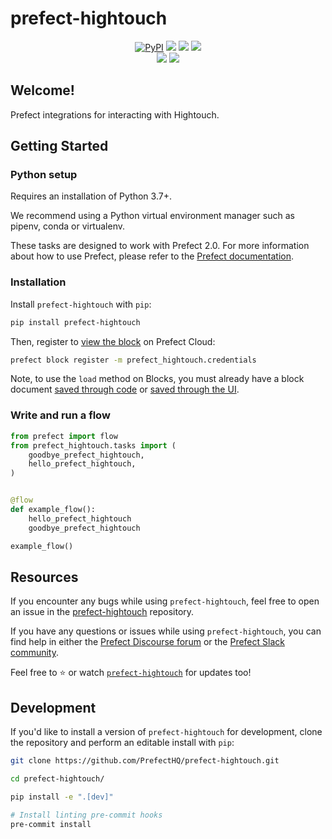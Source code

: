 # prefect-hightouch

<p align="center">
    <a href="https://pypi.python.org/pypi/prefect-hightouch/" alt="PyPI version">
        <img alt="PyPI" src="https://img.shields.io/pypi/v/prefect-hightouch?color=0052FF&labelColor=090422"></a>
    <a href="https://github.com/PrefectHQ/prefect-hightouch/" alt="Stars">
        <img src="https://img.shields.io/github/stars/PrefectHQ/prefect-hightouch?color=0052FF&labelColor=090422" /></a>
    <a href="https://pepy.tech/badge/prefect-hightouch/" alt="Downloads">
        <img src="https://img.shields.io/pypi/dm/prefect-hightouch?color=0052FF&labelColor=090422" /></a>
    <a href="https://github.com/PrefectHQ/prefect-hightouch/pulse" alt="Activity">
        <img src="https://img.shields.io/github/commit-activity/m/PrefectHQ/prefect-hightouch?color=0052FF&labelColor=090422" /></a>
    <br>
    <a href="https://prefect-community.slack.com" alt="Slack">
        <img src="https://img.shields.io/badge/slack-join_community-red.svg?color=0052FF&labelColor=090422&logo=slack" /></a>
    <a href="https://discourse.prefect.io/" alt="Discourse">
        <img src="https://img.shields.io/badge/discourse-browse_forum-red.svg?color=0052FF&labelColor=090422&logo=discourse" /></a>
</p>

## Welcome!

Prefect integrations for interacting with Hightouch.

## Getting Started

### Python setup

Requires an installation of Python 3.7+.

We recommend using a Python virtual environment manager such as pipenv, conda or virtualenv.

These tasks are designed to work with Prefect 2.0. For more information about how to use Prefect, please refer to the [Prefect documentation](https://orion-docs.prefect.io/).

### Installation

Install `prefect-hightouch` with `pip`:

```bash
pip install prefect-hightouch
```

Then, register to [view the block](https://orion-docs.prefect.io/ui/blocks/) on Prefect Cloud:

```bash
prefect block register -m prefect_hightouch.credentials
```

Note, to use the `load` method on Blocks, you must already have a block document [saved through code](https://orion-docs.prefect.io/concepts/blocks/#saving-blocks) or [saved through the UI](https://orion-docs.prefect.io/ui/blocks/).

### Write and run a flow

```python
from prefect import flow
from prefect_hightouch.tasks import (
    goodbye_prefect_hightouch,
    hello_prefect_hightouch,
)


@flow
def example_flow():
    hello_prefect_hightouch
    goodbye_prefect_hightouch

example_flow()
```

## Resources

If you encounter any bugs while using `prefect-hightouch`, feel free to open an issue in the [prefect-hightouch](https://github.com/PrefectHQ/prefect-hightouch) repository.

If you have any questions or issues while using `prefect-hightouch`, you can find help in either the [Prefect Discourse forum](https://discourse.prefect.io/) or the [Prefect Slack community](https://prefect.io/slack).

Feel free to ⭐️ or watch [`prefect-hightouch`](https://github.com/PrefectHQ/prefect-hightouch) for updates too!

## Development

If you'd like to install a version of `prefect-hightouch` for development, clone the repository and perform an editable install with `pip`:

```bash
git clone https://github.com/PrefectHQ/prefect-hightouch.git

cd prefect-hightouch/

pip install -e ".[dev]"

# Install linting pre-commit hooks
pre-commit install
```

